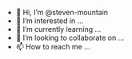 - 👋 Hi, I’m @steven-mountain
- 👀 I’m interested in ...
- 🌱 I’m currently learning ...
- 💞️ I’m looking to collaborate on ...
- 📫 How to reach me ...

<!---
steven-mountain/steven-mountain is a ✨ special ✨ repository because its `README.md` (this file) appears on your GitHub profile.
You can click the Preview link to take a look at your changes.
--->
